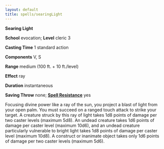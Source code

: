 ```yaml
---
layout: default
title: spells/searingLight
---
```

 **Searing Light**

**School** evocation; **Level** cleric 3

**Casting Time** 1 standard action

**Components** V, S

**Range** medium (100 ft. + 10 ft./level)

**Effect** ray

**Duration** instantaneous

**Saving Throw** none; **[Spell Resistance](../glossary#_spell-resistance)** yes

Focusing divine power like a ray of the sun, you project a blast of light from your open palm. You must succeed on a ranged touch attack to strike your target. A creature struck by this ray of light takes 1d8 points of damage per two caster levels (maximum 5d8). An undead creature takes 1d6 points of damage per caster level (maximum 10d6), and an undead creature particularly vulnerable to bright light takes 1d8 points of damage per caster level (maximum 10d8). A construct or inanimate object takes only 1d6 points of damage per two caster levels (maximum 5d6).

